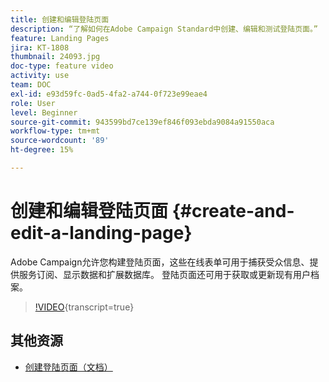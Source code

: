 ```yaml
---
title: 创建和编辑登陆页面
description: “了解如何在Adobe Campaign Standard中创建、编辑和测试登陆页面。”
feature: Landing Pages
jira: KT-1808
thumbnail: 24093.jpg
doc-type: feature video
activity: use
team: DOC
exl-id: e93d59fc-0ad5-4fa2-a744-0f723e99eae4
role: User
level: Beginner
source-git-commit: 943599bd7ce139ef846f093ebda9084a91550aca
workflow-type: tm+mt
source-wordcount: '89'
ht-degree: 15%

---
```


# 创建和编辑登陆页面 {#create-and-edit-a-landing-page}

Adobe Campaign允许您构建登陆页面，这些在线表单可用于捕获受众信息、提供服务订阅、显示数据和扩展数据库。 登陆页面还可用于获取或更新现有用户档案。

>[!VIDEO](https://video.tv.adobe.com/v/24093?learn=on){transcript=true}

## 其他资源

* [创建登陆页面（文档）](https://docs.campaign.adobe.com/doc/standard/getting_started/en/ACS_CreateLandingPage.html)
